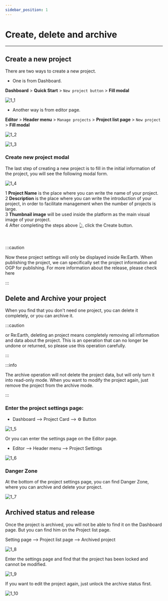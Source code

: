 ```yaml
---
sidebar_position: 1
---
```

# Create, delete and archive
------

## Create a new project

There are two ways to create a new project.

- One is from Dashboard.

**Dashboard** > **Quick Start** > `New project button` > **Fill modal**

![1_1](./img/1_1.png)

- Another way is from editor page.

**Editor** > **Header menu** > `Manage projects` > **Project list page** > `New project` > **Fill modal**

![1_2](./img/1_2.png)

![1_3](./img/1_3.png)

### Create new project modal

The last step of creating a new project is to fill in the initial information of the project, you will see the following modal form.

![1_4](./img/1_4.png)

<div>
  <span class="badge badge--primary">1</span>
  <strong>Project Name</strong> is the place where you can write the name of your project.
</div>
<div>
  <span class="badge badge--primary">2</span>
  <strong>Description</strong> is the place where you can write the introduction of your project, in order to facilitate management when the number of projects is large.
</div>
<div>
  <span class="badge badge--primary">3</span>
  <strong>Thumbnail image</strong> will be used inside the platform as the main visual image of your project.
</div>
<div>
  <span class="badge badge--primary">4</span>
  After completing the steps above 👆, click the Create button.
</div>
<br></br>

:::caution

Now these project settings will only be displayed inside Re:Earth. When publishing the project, we can specifically set the project information and OGP for publishing. For more information about the release, please check here

:::

## Delete and Archive your project

When you find that you don't need one project, you can delete it completely, or you can archive it.

:::caution

or Re:Earth, deleting an project means completely removing all information and data about the project. This is an operation that can no longer be undone or returned, so please use this operation carefully.

:::

:::info

The archive operation will not delete the project data, but will only turn it into read-only mode. When you want to modify the project again, just remove the project from the archive mode.

:::
### Enter the project settings page:

- Dashboard —> Project Card —> ⚙️ Button

![1_5](./img/1_5.png)

Or you can enter the settings page on the Editor page.

- Editor —> Header menu —> Project Settings

![1_6](./img/1_6.png)
### Danger Zone

At the bottom of the project settings page, you can find Danger Zone, where you can archive and delete your project.

![1_7](./img/1_7.png)
## Archived status and release

Once the project is archived, you will not be able to find it on the Dashboard page. But you can find him on the Project list page.

Setting page —> Project list page —> Archived project

![1_8](./img/1_8.png)

Enter the settings page and find that the project has been locked and cannot be modified.

![1_9](./img/1_9.png)

If you want to edit the project again, just unlock the archive status first.

![1_10](./img/1_10.png)